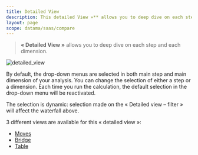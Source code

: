 ```yaml
---
title: Detailed View
description: This detailed View »** allows you to deep dive on each step and each dimension.
layout: page
scope: datama/saas/compare
---
```


> **« Detailed View »** allows you to deep dive on each step and each dimension.

![detailed_view]({{site.url}}/{{site.baseurl}}/core_app/new/compare/interface/images/moves.jpg)

By default, the drop-down menus are selected in both main step and main dimension of your analysis. You can change the selection of either a step or a dimension. Each time you run the calculation, the default selection in the drop-down menu will be reactivated.

The selection is dynamic: selection made on the « Detailed view – filter » will affect the waterfall above.

3 different views are available for this « detailed view »:
* [Moves]({{site.url}}/{{site.baseurl}}/core_app/new/compare/interface/moves.html)
* [Bridge]({{site.url}}/{{site.baseurl}}/core_app/new/compare/interface/bridge.html)
* [Table]({{site.url}}/{{site.baseurl}}/core_app/new/compare/interface/table.html)
